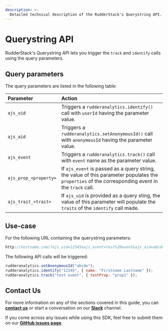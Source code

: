 ```yaml
---
description: >-
  Detailed technical description of the RudderStack's Querystring API.
---
```


# Querystring API

RudderStack's Querystring API lets you trigger the `track` and `identify` calls using the query parameters.

## Query parameters

The query parameters are listed in the following table:

| Parameter             | Action                                  |
| :-------------------- | :---------------------------------------|
| `ajs_uid`             | Triggers a `rudderanalytics.identify()` call with `userId` having the parameter value. |
| `ajs_aid`             | Triggers a `rudderanalytics.setAnonymousId()` call with `anonymousId` having the parameter value. |
| `ajs_event`           | Triggers a `rudderanalytics.track()` call with `event` name as the parameter value.   |
| `ajs_prop_<property>` | If `ajs_event` is passed as a query string, the value of this parameter populates the `properties` of the corresponding event in the `track` call. |
| `ajs_trait_<trait>`   | If `ajs_uid` is provided as a query sting, the value of this parameter will populate the `traits` of the `identify` call made. |

## Use-case

For the following URL containing the querystring parameters:

```javascript
http://hostname.com/?ajs_uid=12345&ajs_event=test%20event&ajs_aid=abcde&ajs_prop_testProp=prop1&ajs_trait_name=Firstname+Lastname
```

The following API calls will be triggered:

```javascript
rudderanalytics.setAnonymousId("abcde");
rudderanalytics.identify("12345", { name: "Firstname Lastname" });
rudderanalytics.track("test event", { testProp: "prop1" });
```

## Contact Us

For more information on any of the sections covered in this guide, you can [**contact us**](mailto:%20docs@rudderstack.com) or start a conversation on our [**Slack**](https://resources.rudderstack.com/join-rudderstack-slack) channel.

If you come across any issues while using this SDK, feel free to submit them on our [**GitHub issues page**](https://github.com/rudderlabs/rudder-sdk-js/issues).
